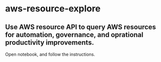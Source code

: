 # aws-resource-explore
## Use AWS resource API to query AWS resources for automation, governance, and oprational productivity improvements.


Open notebook, and follow the instructions.
